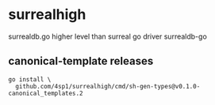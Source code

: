 # surrealhigh
surrealdb.go higher level than surreal go driver surrealdb-go 

## canonical-template releases

    go install \ 
      github.com/4sp1/surrealhigh/cmd/sh-gen-types@v0.1.0-canonical_templates.2
